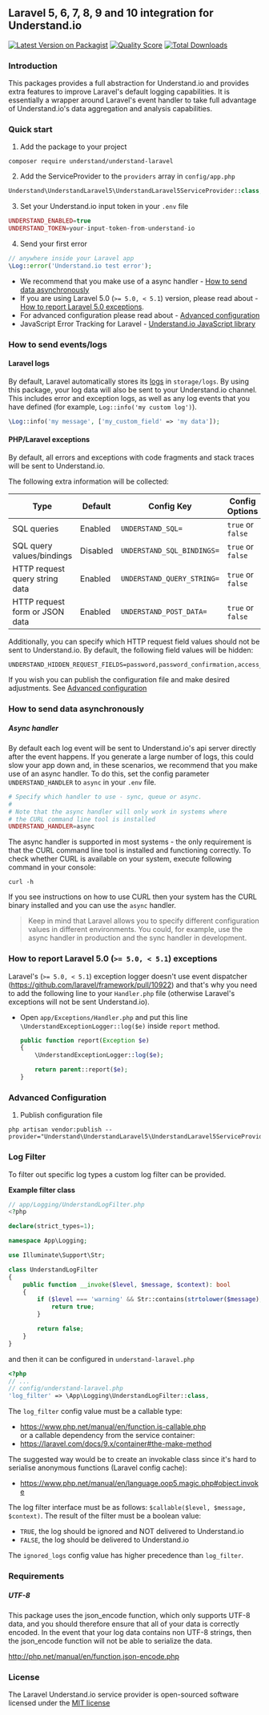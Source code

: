 ## Laravel 5, 6, 7, 8, 9 and 10 integration for Understand.io

[![Latest Version on Packagist](https://img.shields.io/packagist/v/understand/understand-laravel5.svg?style=flat-square)](https://packagist.org/packages/understand/understand-laravel5)
[![Quality Score](https://img.shields.io/scrutinizer/g/understand/understand-laravel5.svg?style=flat-square)](https://scrutinizer-ci.com/g/understand/understand-laravel5)
[![Total Downloads](https://img.shields.io/packagist/dt/understand/understand-laravel5.svg?style=flat-square)](https://packagist.org/packages/understand/understand-laravel5)

### Introduction

This packages provides a full abstraction for Understand.io and provides extra features to improve Laravel's default logging capabilities. It is essentially a wrapper around Laravel's event handler to take full advantage of Understand.io's data aggregation and analysis capabilities.

### Quick start

1. Add the package to your project
    
```
composer require understand/understand-laravel
```

2. Add the ServiceProvider to the `providers` array in `config/app.php`
  
```php
Understand\UnderstandLaravel5\UnderstandLaravel5ServiceProvider::class,
```

3. Set your Understand.io input token in your `.env` file
  
```php
UNDERSTAND_ENABLED=true
UNDERSTAND_TOKEN=your-input-token-from-understand-io
```

4. Send your first error

```php 
// anywhere inside your Laravel app
\Log::error('Understand.io test error');
```

- We recommend that you make use of a async handler - [How to send data asynchronously](#how-to-send-data-asynchronously)  
- If you are using Laravel 5.0 (`>= 5.0, < 5.1`) version, please read about - [How to report Laravel 5.0 exceptions](#how-to-report-laravel-50--50--51-exceptions).
- For advanced configuration please read about - [Advanced configuration](#advanced-configuration)
- JavaScript Error Tracking for Laravel - [Understand.io JavaScript library](https://www.understand.io/docs/1.0/laravel/js)


### How to send events/logs

#### Laravel logs
By default, Laravel automatically stores its [logs](http://laravel.com/docs/errors#logging) in `storage/logs`. By using this package, your log data will also be sent to your Understand.io channel. This includes error and exception logs, as well as any log events that you have defined (for example, `Log::info('my custom log')`).

```php 
\Log::info('my message', ['my_custom_field' => 'my data']);
```
#### PHP/Laravel exceptions
By default, all errors and exceptions with code fragments and stack traces will be sent to Understand.io. 

The following extra information will be collected:

| Type | Default | Config Key | Config Options |
| --- | --- | --- | --- |
| SQL queries | Enabled | `UNDERSTAND_SQL=` | `true` or `false` |
| SQL query values/bindings | Disabled | `UNDERSTAND_SQL_BINDINGS=` | `true` or `false` |
| HTTP request query string data | Enabled | `UNDERSTAND_QUERY_STRING=` | `true` or `false` |
| HTTP request form or JSON data | Enabled | `UNDERSTAND_POST_DATA=` | `true` or `false` |

Additionally, you can specify which HTTP request field values should not be sent to Understand.io.
By default, the following field values will be hidden: 
```
UNDERSTAND_HIDDEN_REQUEST_FIELDS=password,password_confirmation,access_token,secret_key,token,access_key
```

If you wish you can publish the configuration file and make desired adjustments. See [Advanced configuration](#advanced-configuration)

### How to send data asynchronously

##### Async handler
By default each log event will be sent to Understand.io's api server directly after the event happens. If you generate a large number of logs, this could slow your app down and, in these scenarios, we recommend that you make use of an async handler. To do this, set the config parameter `UNDERSTAND_HANDLER` to `async` in your `.env` file.

```php
# Specify which handler to use - sync, queue or async. 
# 
# Note that the async handler will only work in systems where 
# the CURL command line tool is installed
UNDERSTAND_HANDLER=async
```

The async handler is supported in most systems - the only requirement is that the CURL command line tool is installed and functioning correctly. To check whether CURL is available on your system, execute following command in your console:

```
curl -h
```

If you see instructions on how to use CURL then your system has the CURL binary installed and you can use the ```async``` handler.

> Keep in mind that Laravel allows you to specify different configuration values in different environments. You could, for example, use the async handler in production and the sync handler in development.

### How to report Laravel 5.0 (`>= 5.0, < 5.1`) exceptions 

Laravel's (`>= 5.0, < 5.1`) exception logger doesn't use event dispatcher (https://github.com/laravel/framework/pull/10922) and that's why you need to add the following line to your `Handler.php` file (otherwise Laravel's exceptions will not be sent Understand.io).

- Open `app/Exceptions/Handler.php` and put this line `\UnderstandExceptionLogger::log($e)` inside `report` method.
  
  ```php
  public function report(Exception $e)
  {
      \UnderstandExceptionLogger::log($e);

      return parent::report($e);
  }
  ```
 
 
### Advanced Configuration

1. Publish configuration file

```
php artisan vendor:publish --provider="Understand\UnderstandLaravel5\UnderstandLaravel5ServiceProvider"
```

### Log Filter
To filter out specific log types a custom log filter can be provided.

**Example filter class**
```php
// app/Logging/UnderstandLogFilter.php
<?php

declare(strict_types=1);

namespace App\Logging;

use Illuminate\Support\Str;

class UnderstandLogFilter
{
    public function __invoke($level, $message, $context): bool
    {
        if ($level === 'warning' && Str::contains(strtolower($message), 'deprecated')) {
            return true;
        }

        return false;
    }
}
```
and then it can be configured in `understand-laravel.php`
```php
<?php
// ...
// config/understand-laravel.php
'log_filter' => \App\Logging\UnderstandLogFilter::class,
```

The `log_filter` config value must be a callable type:
- https://www.php.net/manual/en/function.is-callable.php  
  or a callable dependency from the service container:
- https://laravel.com/docs/9.x/container#the-make-method

The suggested way would be to create an invokable class since it's hard to serialise anonymous functions (Laravel config cache):
- https://www.php.net/manual/en/language.oop5.magic.php#object.invoke

The log filter interface must be as follows: `$callable($level, $message, $context)`.
The result of the filter must be a boolean value:
- `TRUE`, the log should be ignored and NOT delivered to Understand.io
- `FALSE`, the log should be delivered to Understand.io

The `ignored_logs` config value has higher precedence than `log_filter`.


### Requirements 
##### UTF-8
This package uses the json_encode function, which only supports UTF-8 data, and you should therefore ensure that all of your data is correctly encoded. In the event that your log data contains non UTF-8 strings, then the json_encode function will not be able to serialize the data.

http://php.net/manual/en/function.json-encode.php

### License

The Laravel Understand.io service provider is open-sourced software licensed under the [MIT license](http://opensource.org/licenses/MIT)
